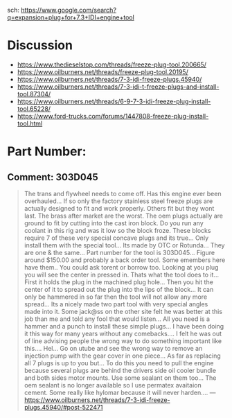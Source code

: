 sch: https://www.google.com/search?q=expansion+plug+for+7.3+IDI+engine+tool

# Discussion
- https://www.thedieselstop.com/threads/freeze-plug-tool.200665/
- https://www.oilburners.net/threads/freeze-plug-tool.20195/
- https://www.oilburners.net/threads/7-3-idi-freeze-plugs.45940/
- https://www.oilburners.net/threads/7-3-idi-t-freeze-plugs-and-install-tool.87304/
- https://www.oilburners.net/threads/6-9-7-3-idi-freeze-plug-install-tool.65228/
- https://www.ford-trucks.com/forums/1447808-freeze-plug-install-tool.html

# Part Number:

## Comment: 303D045
>The trans and flywheel needs to come off. Has this engine ever been overhauled... If so only the factory stainless steel freeze plugs are actually designed to fit and work properly. Others fit but they wont last. The brass after market are the worst. The oem plugs actually are ground to fit by cutting into the cast iron block. Do you run any coolant in this rig and was it low so the block froze. These blocks require 7 of these very special concave plugs and its true... Only install them with the special tool... Its made by OTC or Rotunda... They are one & the same... Part number for the tool is 303D045... Figure around $150.00 and probably a back order tool. Some emembers here have them.. You could ask torent or borrow too. Looking at you plug you will see the center in pressed in. Thats what the tool does to it... First it holds the plug in the machined plug hole... Then you hit the center of it to spread out the plug into the lips of the block... It can only be hammered in so far then the tool will not allow any more spread... Its a nicely made two part tool with very special angles made into it. Some jack@ss on the other site felt he was better at this job than me and told any fool that would listen... All you need is a hammer and a punch to install these simple plugs... I have been doing it this way for many years without any comebacks.... I felt he was out of line advising people the wrong way to do something important like this.... Hel... Go on utube and see the wrong way to remove an injection pump with the gear cover in one piece... As far as replacing all 7 plugs is up to you but... To do this you need to pull the engine because several plugs are behind the drivers side oil cooler bundle and both sides motor mounts. Use some sealant on them too... The oem sealant is no longer available so I use permatex avaitaion cement. Some really like hylomar because it will never harden....
—https://www.oilburners.net/threads/7-3-idi-freeze-plugs.45940/#post-522471
